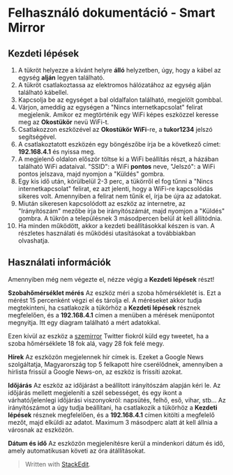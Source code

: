 ﻿# Felhasználó dokumentáció - Smart Mirror 

## Kezdeti lépések

 1. A tükröt helyezze a kívánt helyre **álló** helyzetben, úgy, hogy a kábel az egység **alján** legyen található.
 2. A tükröt csatlakoztassa az elektromos hálózatához az egység alján található kábellel. 
 3. Kapcsolja be az egységet a bal oldalfalon található, megjelölt gombbal.
 4. Várjon, ameddig az egységen a "Nincs internetkapcsolat" felirat megjelenik. Amikor ez megtörténik egy WiFi képes eszközzel keresse meg az **Okostükör** nevü WiFi-t.
 5. Csatlakozzon eszközével az **Okostükör WiFi**-re, a **tukor1234** jelszó segítségével.
 6. A csatlakoztatott eszközén egy böngészőbe írja be a következő címet: **192.168.4.1** és nyissa meg.
 7. A megjelenő oldalon először töltse ki a WiFi beállítás részt, a házában található WiFi adataival. "SSID": a WiFi **pontos** neve, "Jelszó": a WiFi pontos jelszava, majd nyomjon a "Küldés" gombra.
 8. Egy kis idő után, körülbelül 2-3 perc, a tükörről el fog tűnni a "Nincs internetkapcsolat" felirat, ez azt jelenti, hogy a WiFi-re kapcsolódás sikeres volt. Amennyiben a felirat nem tűnik el, írja be újra az adatokat.
 9. Miután sikeresen kapcsolódott az eszköz az internetre, az "Irányítószám" mezőbe írja be irányítószámát, majd nyomjon a "Küldés" gombra. A tükrön a településnek 3 másodpercen belül át kell állítódnia.
 10. Ha minden működött, akkor a kezdeti beállításokkal készen is van. A részletes használati és működési utasításokat a továbbiakban olvashatja.

## Használati információk

Amennyiben még nem végezte el, nézze végig a **Kezdeti lépések** részt!

**Szobahőmérséklet mérés**
Az eszköz méri a szoba hőmérsékletét is. Ezt a mérést 15 percenként végzi el és tárolja el. A méréseket akkor tudja megtekinteni, ha csatlakozik a tükörhöz a **Kezdeti lépések** résznek megfelelően, és a **192.168.4.1** címen a menüben a mérések menüpontot megnyitja. Itt egy diagram található a mért adatokkal. 

Ezen kívül az eszköz a [szemirror](https://twitter.com/szemirror) Twitter fiokról küld egy tweetet, ha a szoba hőmérséklete 18 fok alá, vagy 28 fok felé megy. 

**Hírek**
Az eszközön megjelennek hír címek is. Ezeket a Google News szolgáltatja, Magyarország top 5 felkapott híre cserélődnek, amennyiben a hírlista frissül a Google News-on, az eszköz is frissíti azokat. 

**Időjárás**
 Az eszköz az időjárást a beállított irányítószám alapján kéri le. Az időjárás mellett megjeleníti a szél sebességet, és egy ikont a várható/jelenlegi időjárási viszonyokról: napsütés, felhő, eső, vihar, stb...
Az irányítószámot a úgy tudja beállítani, ha csatlakozik a tükörhöz a **Kezdeti lépések** résznek megfelelően, és a **192.168.4.1** címen kitölti a megfelelő mezőt, majd elküldi az adatot. Maximum 3 másodperc alatt át kell állnia a városnak az eszközön.

**Dátum és idő**
Az eszközön megjelenítésre kerül a mindenkori dátum és idő, amely automatikusan követi az óra átállításokat.
> Written with [StackEdit](https://stackedit.io/).
